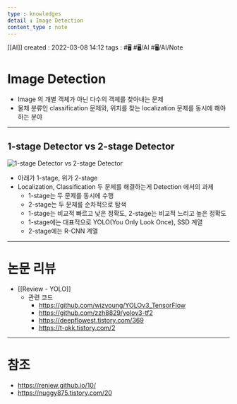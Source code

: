 ```yaml
---
type : knowledges
detail : Image Detection
content_type : note
---
```


[[AI]]
created : 2022-03-08 14:12
tags : #🖥️ #🖥️/AI #🖥️/AI/Note 

# Image Detection
- Image 의 개별 객체가 아닌 다수의 객체를 찾아내는 문제
- 물체 분류인 classification 문제와, 위치를 찾는 localization 문제를 동시에 해야하는 분야

---
## 1-stage Detector vs 2-stage Detector
![1-stage Detector vs 2-stage Detector](https://img1.daumcdn.net/thumb/R1280x0/?scode=mtistory2&fname=https%3A%2F%2Fblog.kakaocdn.net%2Fdn%2FbJgWZw%2Fbtqt1WwgYqC%2FtWhjSBbcm6wmtj9BAovgr0%2Fimg.png)

- 아래가 1-stage, 위가 2-stage
- Localization, Classification 두 문제를 해결하는게 Detection 에서의 과제
	- 1-stage는 두 문제를 동시에 수행
	- 2-stage는 두 문제를 순차적으로 탐색
	- 1-stage는 비교적 빠르고 낮은 정확도, 2-stage는 비교적 느리고 높은 정확도
	- 1-stage에는 대표적으로 YOLO(You Only Look Once), SSD 계열
	- 2-stage에는 R-CNN 계열

---
# 논문 리뷰
- [[Review - YOLO]]
	- 관련 코드
		- https://github.com/wizyoung/YOLOv3_TensorFlow
		- https://github.com/zzh8829/yolov3-tf2
		- https://deepflowest.tistory.com/369
		- https://t-okk.tistory.com/2

---
# 참조
- https://reniew.github.io/10/
- https://nuggy875.tistory.com/20
